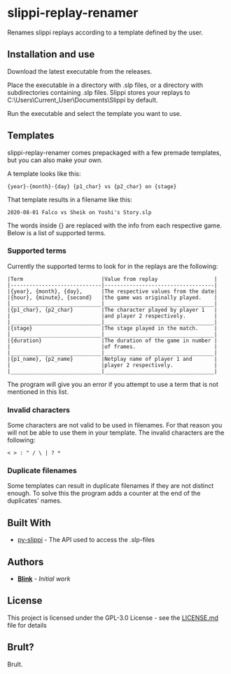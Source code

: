 # slippi-replay-renamer
Renames slippi replays according to a template defined by the user.

## Installation and use

Download the latest executable from the releases.

Place the executable in a directory with .slp files, or a directory with subdirectories containing .slp files. Slippi stores your replays to C:\Users\Current_User\Documents\Slippi by default.

Run the executable and select the template you want to use.

## Templates

slippi-replay-renamer comes prepackaged with a few premade templates, but you can also make your own.

A template looks like this:
```
{year}-{month}-{day} {p1_char} vs {p2_char} on {stage}
```

That template results in a filename like this:
```
2020-08-01 Falco vs Sheik on Yoshi's Story.slp
```

The words inside {} are replaced with the info from each respective game. Below is a list of supported terms.

### Supported terms

Currently the supported terms to look for in the replays are the following:
```
|Term                         |Value from replay                  |
|-----------------------------|-----------------------------------|
|{year}, {month}, {day},      |The respective values from the date|
|{hour}, {minute}, {second}   |the game was originally played.    |
|_____________________________|___________________________________|
|{p1_char}, {p2_char}         |The character played by player 1   |
|                             |and player 2 respectively.         |
|_____________________________|___________________________________|
|{stage}                      |The stage played in the match.     |
|_____________________________|___________________________________|
|{duration}                   |The duration of the game in number |
|                             |of frames.                         |
|_____________________________|___________________________________|
|{p1_name}, {p2_name}         |Netplay name of player 1 and       |
|                             |player 2 respectively.             |
|_____________________________|___________________________________|
```

The program will give you an error if you attempt to use a term that is not mentioned in this list.

### Invalid characters

Some characters are not valid to be used in filenames. For that reason you will not be able to use them in your template. The invalid characters are the following:
```
< > : " / \ | ? *
```

### Duplicate filenames

Some templates can result in duplicate filenames if they are not distinct enough. To solve this the program adds a counter at the end of the duplicates' names.

## Built With

* [py-slippi](https://github.com/hohav/py-slippi) - The API used to access the .slp-files

## Authors

* [**Blink**](https://twitter.com/BlinkSSBM) - *Initial work*

## License

This project is licensed under the GPL-3.0 License - see the [LICENSE.md](LICENSE.md) file for details

## Brult?

Brult.
